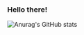 ### Hello there!


![Anurag's GitHub stats](https://github-readme-stats.vercel.app/api?username=OPunga&show_icons=true&theme=radical)
